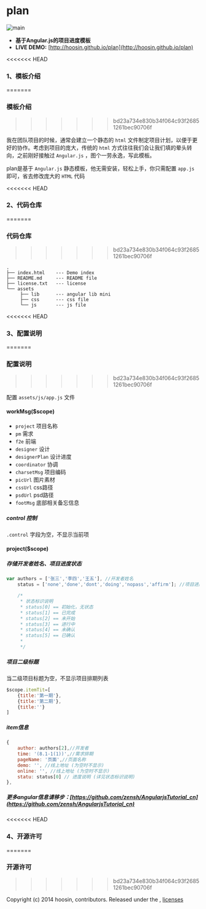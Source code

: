 plan
====

![main](https://raw.githubusercontent.com/hoosin/plan/master/assets/main.jpg)

- **基于Angular.js的项目进度模板**
- **LIVE DEMO:** [http://hoosin.github.io/plan](http://hoosin.github.io/plan)


<<<<<<< HEAD
### 1、模板介绍
=======
### 模板介绍
>>>>>>> bd23a734e830b34f064c93f26851261bec90706f

我在团队项目的时候，通常会建立一个静态的 ```html``` 文件制定项目计划，以便于更好的协作。考虑到项目的庞大，传统的 ```html``` 方式往往我们会让我们填的晕头转向，之前刚好接触过 ```Angular.js``` ，图个一劳永逸，写此模板。

plan是基于 ```Angular.js``` 静态模板，他无需安装，轻松上手，你只需配置 ``` app.js ``` 即可，省去修改庞大的 ```HTML``` 代码

<<<<<<< HEAD
### 2、代码仓库
=======
### 代码仓库
>>>>>>> bd23a734e830b34f064c93f26851261bec90706f

```
.
├── index.html    --- Demo index
├── README.md     --- README file
├── license.txt   --- license
└── assets
     ├── lib      --- angular lib mini
     ├── css      --- css file
     └── js       --- js file
```

<<<<<<< HEAD
### 3、配置说明
=======
### 配置说明
>>>>>>> bd23a734e830b34f064c93f26851261bec90706f

配置 ```assets/js/app.js``` 文件



#### workMsg($scope)

- ```project```      项目名称
- ```pm```           需求
- ```f2e```          前端
- ```designer```     设计
- ```designerPlan``` 设计进度
- ```coordinator```  协调
- ```charsetMsg```   项目编码
- ```picUrl```       图片素材
- ```cssUrl```       css路径
- ```psdUrl```       psd路径
- ```footMsg```      底部相关备忘信息

##### control 控制

```.control``` 字段为空，不显示当前项

#### project($scope)

##### 存储开发者姓名、项目进度状态

```js
var authors = ['张三','李四','王五'], //开发者姓名
	status = ['none','done','dont','doing','nopass','affirm']; //项目进度状态

	/*
	 * 状态标识说明
	 * status[0] == 初始化，无状态
	 * status[1] == 已完成
	 * status[2] == 未开始
	 * status[3] == 进行中
	 * status[4] == 未确认
	 * status[5] == 已确认
	 * 
	 */ 
```

##### 项目二级标题


当二级项目标题为空，不显示项目排期列表


```js
$scope.itemTit=[
	{title:'第一期'},
	{title:'第二期'},
	{title:''}
] 
```

##### item信息 

```js
{
	author: authors[2],//开发者
	time: '(8.1-1(1))',//需求排期
	pageName: '页面',//页面名称
	demo: '', //线上地址 (为空时不显示)
	online: '', //线上地址 (为空时不显示)
	statu: status[0] // 进度说明 (详见状态标识说明)
},
```
##### 更多angular信息请移步：[https://github.com/zensh/AngularjsTutorial_cn](https://github.com/zensh/AngularjsTutorial_cn)

<<<<<<< HEAD
### 4、开源许可
=======
### 开源许可
>>>>>>> bd23a734e830b34f064c93f26851261bec90706f

Copyright (c) 2014 hoosin, contributors.
Released under the ,  [licenses](https://raw.githubusercontent.com/hoosin/plan/master/LICENSE)
